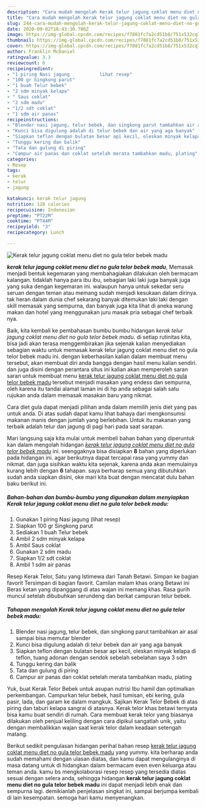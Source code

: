 ```yaml
---
description: "Cara mudah mengolah Kerak telur jagung coklat menu diet no gula telor bebek madu yang praktis"
title: "Cara mudah mengolah Kerak telur jagung coklat menu diet no gula telor bebek madu yang praktis"
slug: 244-cara-mudah-mengolah-kerak-telur-jagung-coklat-menu-diet-no-gula-telor-bebek-madu-yang-praktis
date: 2020-09-02T16:43:30.786Z
image: https://img-global.cpcdn.com/recipes/f7881fc7a2cd51b8/751x532cq70/kerak-telur-jagung-coklat-menu-diet-no-gula-telor-bebek-madu-foto-resep-utama.jpg
thumbnail: https://img-global.cpcdn.com/recipes/f7881fc7a2cd51b8/751x532cq70/kerak-telur-jagung-coklat-menu-diet-no-gula-telor-bebek-madu-foto-resep-utama.jpg
cover: https://img-global.cpcdn.com/recipes/f7881fc7a2cd51b8/751x532cq70/kerak-telur-jagung-coklat-menu-diet-no-gula-telor-bebek-madu-foto-resep-utama.jpg
author: Franklin McDaniel
ratingvalue: 3.3
reviewcount: 6
recipeingredient:
- "1 piring Nasi jagung           lihat resep"
- "100 gr Singkong parut"
- "1 buah Telur bebek"
- "2 sdm minyak kelapa"
- " Saus coklat"
- "2 sdm madu"
- "1/2 sdt coklat"
- "1 sdm air panas"
recipeinstructions:
- "Blender nasi jagung, telur bebek, dan singkong parut tambahkan air asal sampai bisa memutar blender"
- "Kunci bisa digulung adalah di telur bebek dan air yang aga banyak"
- "Siapkan teflon dengan bulatan besar api kecil, oleskan minyak kelapa di teflon, tuang adonan dengan sendok sebelah sebelahan saya 3 sdm"
- "Tunggu kering dan balik"
- "Tata dan gulung di piring"
- "Campur air panas dan coklat setelah merata tambahkan madu, plating"
categories:
- Resep
tags:
- kerak
- telur
- jagung

katakunci: kerak telur jagung 
nutrition: 128 calories
recipecuisine: Indonesian
preptime: "PT22M"
cooktime: "PT44M"
recipeyield: "3"
recipecategory: Lunch

---
```



![Kerak telur jagung coklat menu diet no gula telor bebek madu](https://img-global.cpcdn.com/recipes/f7881fc7a2cd51b8/751x532cq70/kerak-telur-jagung-coklat-menu-diet-no-gula-telor-bebek-madu-foto-resep-utama.jpg)

<b><i>kerak telur jagung coklat menu diet no gula telor bebek madu</i></b>, Memasak menjadi bentuk kegemaran yang membahagiakan dilakukan oleh bermacam kalangan. tidaklah hanya para ibu ibu, sebagian laki laki juga banyak juga yang suka dengan kegemaran ini. walaupun hanya untuk sekedar seru seruan dengan teman atau memang sudah menjadi kesukaan dalam dirinya. tak heran dalam dunia chef sekarang banyak ditemukan laki laki dengan skill memasak yang sempurna, dan banyak juga kita lihat di aneka warung makan dan hotel yang menggunakan juru masak pria sebagai chef terbaik nya.

Baik, kita kembali ke pembahasan bumbu bumbu hidangan <i>kerak telur jagung coklat menu diet no gula telor bebek madu</i>. di setiap rutinitas kita, bisa jadi akan terasa menggembirakan jika sejenak kalian menyediakan sebagian waktu untuk memasak kerak telur jagung coklat menu diet no gula telor bebek madu ini. dengan keberhasilan kalian dalam membuat menu tersebut, akan membuat diri anda bangga dengan hasil menu kalian sendiri. dan juga disini dengan perantara situs ini kalian akan memperoleh saran saran untuk membuat menu <u>kerak telur jagung coklat menu diet no gula telor bebek madu</u> tersebut menjadi masakan yang endess dan sempurna, oleh karena itu tandai alamat laman ini di hp anda sebagai salah satu rujukan anda dalam memasak masakan baru yang nikmat.

Cara diet gula dapat menjadi pilihan anda dalam memilih jenis diet yang pas untuk anda. Di atas sudah dapat kamu lihat bahaya dari mengkonsumsi makanan manis dengan jumlah yang berlebihan. Untuk itu makanan yang terbaik adalah telur dan jagung di pagi hari pada saat sarapan.


Mari langsung saja kita mulai untuk membeli bahan bahan yang diperuntuk kan dalam mengolah hidangan <u><i>kerak telur jagung coklat menu diet no gula telor bebek madu</i></u> ini. seenggaknya bisa disiapkan <b>8</b> bahan yang diperlukan pada hidangan ini. agar berikutnya dapat tercapai rasa yang yummy dan nikmat. dan juga sisihkan waktu kita sejenak, karena anda akan memulainya kurang lebih dengan <b>6</b> tahapan. saya berharap semua yang dibutuhkan sudah anda siapkan disini, oke mari kita buat dengan mencatat dulu bahan baku berikut ini.

<!--inarticleads1-->

##### Bahan-bahan dan bumbu-bumbu yang digunakan dalam menyiapkan Kerak telur jagung coklat menu diet no gula telor bebek madu:

1. Gunakan 1 piring Nasi jagung           (lihat resep)
1. Siapkan 100 gr Singkong parut
1. Sediakan 1 buah Telur bebek
1. Ambil 2 sdm minyak kelapa
1. Ambil  Saus coklat
1. Gunakan 2 sdm madu
1. Siapkan 1/2 sdt coklat
1. Ambil 1 sdm air panas


Resep Kerak Telor, Satu yang Istimewa dari Tanah Betawi. Simpan ke bagian favorit Tersimpan di bagian favorit. Camilan malam khas orang Betawi ini Beras ketan yang dipanggang di atas wajan ini memang khas. Rasa gurih muncul setelah dibubuhkan serundeng dan berkat campuran telur bebek. 

<!--inarticleads2-->

##### Tahapan mengolah Kerak telur jagung coklat menu diet no gula telor bebek madu:

1. Blender nasi jagung, telur bebek, dan singkong parut tambahkan air asal sampai bisa memutar blender
1. Kunci bisa digulung adalah di telur bebek dan air yang aga banyak
1. Siapkan teflon dengan bulatan besar api kecil, oleskan minyak kelapa di teflon, tuang adonan dengan sendok sebelah sebelahan saya 3 sdm
1. Tunggu kering dan balik
1. Tata dan gulung di piring
1. Campur air panas dan coklat setelah merata tambahkan madu, plating


Yuk, buat Kerak Telor Bebek untuk asupan nutrisi Ibu hamil dan optimalkan perkembangan. Campurkan telur bebek, hasil tumisan, ebi kering, gula pasir, lada, dan garam ke dalam mangkuk. Sajikan Kerak Telor Bebek di atas piring dan taburi kelapa sangrai di atasnya. Kerak telor khas betawi ternyata bisa kamu buat sendiri di rumah. Cara membuat kerak telor yang biasanya dilakukan oleh penjual keliling dengan cara dipikul sangatlah unik, yaitu dengan membalikkan wajan saat kerak telor dalam keadaan setengah matang. 

Berikut sedikit pengulasan hidangan perihal bahan resep <u>kerak telur jagung coklat menu diet no gula telor bebek madu</u> yang yummy. kita berharap anda sudah memahami dengan ulasan diatas, dan kamu dapat mengulanginya di masa datang untuk di hidangkan dalam bermacam even even keluarga atau teman anda. kamu bs mengkolaborasi resep resep yang tersedia diatas sesuai dengan selera anda, sehingga hidangan <b>kerak telur jagung coklat menu diet no gula telor bebek madu</b> ini dapat menjadi lebih enak dan sempurna lagi. demikianlah penjelasan singkat ini, sampai berjumpa kembali di lain kesempatan. semoga hari kamu menyenangkan.
